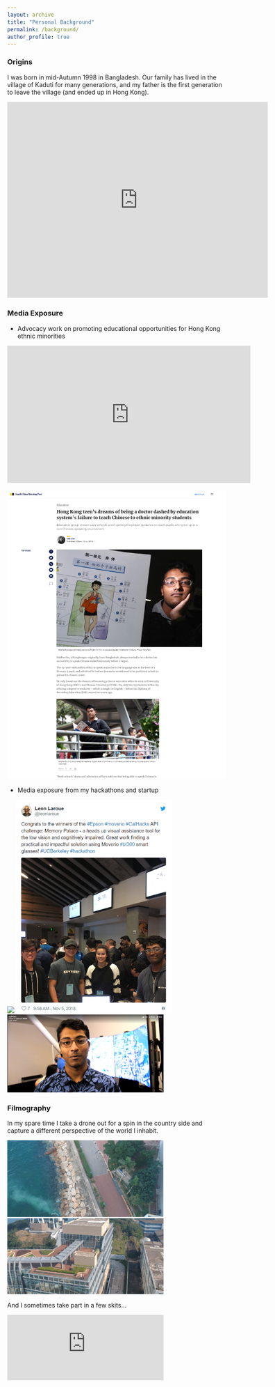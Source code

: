 ```yaml
---
layout: archive
title: "Personal Background"
permalink: /background/
author_profile: true
---
```


### Origins

I was born in mid-Autumn 1998 in Bangladesh. Our family has lived in the village of Kaduti for many generations, and my father is the first generation to leave the village (and ended up in Hong Kong).  

<iframe src="https://www.google.com/maps/embed?pb=!1m18!1m12!1m3!1d7579.645071418137!2d90.96662635335532!3d23.404621996496573!2m3!1f0!2f0!3f0!3m2!1i1024!2i768!4f13.1!3m3!1m2!1s0x37546194d892d1f7%3A0x62b986bceed141db!2sKaduti%2C%20Bangladesh!5e1!3m2!1sen!2shk!4v1571923656921!5m2!1sen!2shk" width="600" height="450" frameborder="0" style="border:0;" allowfullscreen=""></iframe>

### Media Exposure

* Advocacy work on promoting educational opportunities for Hong Kong ethnic minorities

<iframe width="560" height="315" src="https://www.youtube.com/embed/BZFs_zrIcm4?start=288" frameborder="0" allow="accelerometer; autoplay; encrypted-media; gyroscope; picture-in-picture" allowfullscreen></iframe>

<!-- <iframe src="https://www.scmp.com/news/hong-kong/education/article/2154479/hong-kong-teens-dreams-being-doctor-dashed-education" height="360" width="480"></iframe> -->


[![IMAGE ALT TEXT](/images/scmp.PNG)](https://www.scmp.com/news/hong-kong/education/article/2154479/hong-kong-teens-dreams-being-doctor-dashed-education)

* Media exposure from my hackathons and startup

<img src="https://media-exp1.licdn.com/media-proxy/ext?w=1024&h=768&f=n&hash=ClqFvKCKz3ViID6JjLa49QXb9Ks%3D&ora=1%2CaFBCTXdkRmpGL2lvQUFBPQ%2CxAVta5g-0R6jnhodx1Ey9KGTqAGj6E5DQJHUA3L0CHH05IbfPWi8eMfcebX1o0AeKXoDjQBjeuq1STfhRI6_LIjmeNxwjJXlLZD5agYUbhl4j3lK6w" width="360" /> <a href="http://media.licdn.com/embeds/media.html?src=https%3A%2F%2Ftwitter.com%2Fleonlaroue%2Fstatus%2F1059263707417534464&amp;url=https%3A%2F%2Ftwitter.com%2Fleonlaroue%2Fstatus%2F1059263707417534464&amp;type=text%2Fhtml&amp;schema=twitter"><img src="/images/tweet.PNG" width="360" /></a> <a href="http://media.licdn.com/embeds/media.html?src=https%3A%2F%2Fwww.facebook.com%2Fcyberport.hk%2Fvideos%2F1893272297411941%2F&amp;url=https%3A%2F%2Fwww.facebook.com%2Fcyberport.hk%2Fvideos%2F1893272297411941%2F&amp;type=text%2Fhtml&amp;schema=facebook"><img src="/images/ccmf.PNG" width="360" /></a>


### Filmography

In my spare time I take a drone out for a spin in the country side and capture a different perspective of the world I inhabit.

<a href="https://hkustconnect-my.sharepoint.com/:v:/g/personal/sdatta_connect_ust_hk/EXfTMUL6EXRMke64z0QZN8kBDyWV4hNB_ZUwjmqLzzxC7g?e=huxmIv"><img src="/images/drone1.PNG" width="360" /></a>
<a href="https://hkustconnect-my.sharepoint.com/:v:/g/personal/sdatta_connect_ust_hk/Ee5KfeEquptPmCI0luZuDBEBi_zFwp-ohn1aIB19NCcJxQ?e=6gYwCr"><img src="/images/drone2.PNG" width="360" /></a>

And I sometimes take part in a few skits...

<iframe width="360" src="https://www.youtube.com/embed/PA74bXwo20w" frameborder="0" allow="accelerometer; autoplay; encrypted-media; gyroscope; picture-in-picture" allowfullscreen></iframe>

